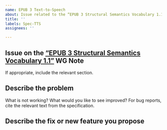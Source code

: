 ```yaml
---
name: EPUB 3 Text-to-Speech
about: Issue related to the “EPUB 3 Structural Semantics Vocabulary 1.1” Working Group Note
title: ''
labels: Spec-TTS
assignees: ''

---
```


## Issue on the [“EPUB 3 Structural Semantics Vocabulary 1.1”](https://www.w3.org/TR/epub-ssv-11/) WG Note

If appropriate, include the relevant section.

## Describe the problem 

What is not working? What would you like to see improved? For bug reports, cite the relevant text from the specification.

## Describe the fix or new feature you propose

